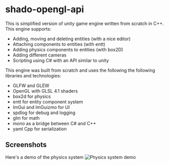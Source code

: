 # shado-opengl-api

This is simplified version of unity game engine written from scratch in C++.
This engine supports:

- Adding, moving and deleting entities (with a nice editor)
- Attaching components to entities (with entt)
- Adding physics components to entities (with box2D)
- Adding different cameras
- Scripting using C# with an API similar to unity

This engine was built from scratch and uses the following the following libraries and technologies:

- GLFW and GLEW
- OpenGL with GLSL 4.1 shaders
- box2d for physics
- entt for entity component system
- ImGui and ImGuizmo for UI
- spdlog for debug and logging
- glm for math
- mono as a bridge between C# and C++
- yaml Cpp for serialization

## Screenshots

Here's a demo of the physics system
![Physics system demo](http://url/to/img.png)
